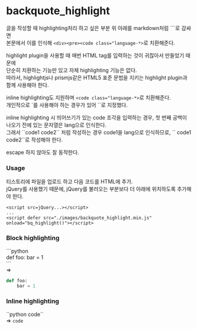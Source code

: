 # backquote_highlight
  
글을 작성할 때 highlighting처리 하고 싶은 부분 위 아래를 markdown처럼 \`\`\`로 감싸면  
본문에서 이를 인식해 `<div><pre><code class="language-*>`로 치환해준다.  
  
highlight plugin을 사용할 때 매번 HTML tag를 입력하는 것이 귀찮아서 만들었기 때문에  
단순히 치환하는 기능만 있고 자체 highlighting 기능은 없다.  
따라서, highlightjs나 prismjs같은 HTML5 표준 문법을 지키는 highlight plugin과 함께 사용해야 한다.  
  
inline highlighting도 지원하며 `<code class="language-*>`로 치환해준다.  
개인적으로 \`를 사용해야 하는 경우가 있어 \`\`로 지정했다.  
  
inline highlighting 시 띄어쓰기가 있는 code 조각을 입력하는 경우, 첫 번째 공백이 나오기 전에 있는 문자열은 lang으로 인식한다.  
그래서 \`\`code1 code2\`\` 처럼 작성하는 경우 code1을 lang으로 인식하므로, \`\` code1 code2\`\`로 작성해야 한다.  
  
escape 하지 않아도 잘 동작한다.  
  
### Usage
티스토리에 파일을 업로드 하고 다음 코드를 HTML에 추가.  
jQuery를 사용했기 때문에, jQuery를 불러오는 부분보다 더 아래에 위치하도록 추가해야 한다.  
```
<script src=jQuery...></script>
...
<script defer src="./images/backquote_highlight.min.js" onload="bq_highlight()"></script>
```

### Block highlighting
\`\`\`python  
def foo:
    bar = 1  
\`\`\`  
=>  
```python
def foo:
    bar = 1
```

### Inline highlighting
\`\`python code\`\`  
=>  `code`  
